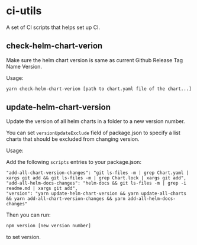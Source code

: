 # ci-utils

A set of CI scripts that helps set up CI.


## check-helm-chart-verion

Make sure the helm chart version is same as current Github Release Tag Name Version.

Usage:

```bash
yarn check-helm-chart-verion [path to chart.yaml file of the chart...]
```


## update-helm-chart-version

Update the version of all helm charts in a folder to a new version number.

You can set `versionUpdateExclude` field of package.json to specify a list charts that should be excluded from changing version.

Usage:

Add the following `scripts` entries to your package.json:

```
"add-all-chart-version-changes": "git ls-files -m | grep Chart.yaml | xargs git add && git ls-files -m | grep Chart.lock | xargs git add",
"add-all-helm-docs-changes": "helm-docs && git ls-files -m | grep -i readme.md | xargs git add",
"version": "yarn update-helm-chart-version && yarn update-all-charts && yarn add-all-chart-version-changes && yarn add-all-helm-docs-changes"
```

Then you can run:

```bash
npm version [new version number]
```

to set version.